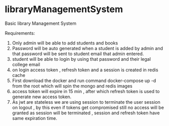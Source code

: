 # libraryManagementSystem

Basic library Management System

Requirements:

1. Only admin will be able to add students and books
2. Password will be auto generated when a student is added by admin and that password will be sent to student email that admin entered.
3. student will be able to login by using that password and their legal college email
4. on login access token , refresh token and a session is created in redis cache
5. First download the docker and run command docker-compose up -d from the root which will spin the mongo and redis images
6. access token will expire in 15 min , after which refresh token is used to generate new access token.
7. As jwt are stateless we are using session to terminate the user session on logout , by this even if tokens get compromised still no access will be granted as session will be terminated , session and refresh token have same expiration time.
